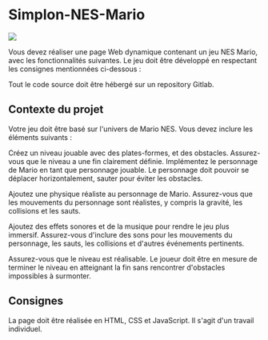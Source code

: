 # Simplon-NES-Mario
![](https://github.com/Iswenzz/Simplon-NES-Mario/assets/26555415/e6cc7b8b-c370-4604-9ebe-68b6c6aa633d)

Vous devez réaliser une page Web dynamique contenant un jeu NES Mario, avec les fonctionnalités suivantes. Le jeu doit être développé en respectant les consignes mentionnées ci-dessous :

Tout le code source doit être hébergé sur un repository Gitlab.

## Contexte du projet

Votre jeu doit être basé sur l'univers de Mario NES. Vous devez inclure les éléments suivants :

Créez un niveau jouable avec des plates-formes, et des obstacles. Assurez-vous que le niveau a une fin clairement définie.
Implémentez le personnage de Mario en tant que personnage jouable. Le personnage doit pouvoir se déplacer horizontalement, sauter pour éviter les obstacles.

Ajoutez une physique réaliste au personnage de Mario. Assurez-vous que les mouvements du personnage sont réalistes, y compris la gravité, les collisions et les sauts.
 
Ajoutez des effets sonores et de la musique pour rendre le jeu plus immersif. Assurez-vous d'inclure des sons pour les mouvements du personnage, les sauts, les collisions et d'autres événements pertinents.

Assurez-vous que le niveau est réalisable. Le joueur doit être en mesure de terminer le niveau en atteignant la fin sans rencontrer d'obstacles impossibles à surmonter.

## Consignes

La page doit être réalisée en HTML, CSS et JavaScript.
Il s'agit d'un travail individuel.
